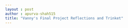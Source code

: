 ```yaml
---
layout : post
author : apurva-shah515
title: "Vanny's Final Project Reflections and Trinket"
---
```

